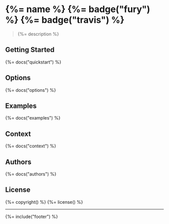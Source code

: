 # {%= name %} {%= badge("fury") %} {%= badge("travis") %}

> {%= description %}

## Getting Started
{%= docs("quickstart") %}

## Options
{%= docs("options") %}

## Examples
{%= docs("examples") %}

## Context
{%= docs("context") %}

## Authors
{%= docs("authors") %}

## License
{%= copyright() %}
{%= license() %}

***

{%= include("footer") %}
